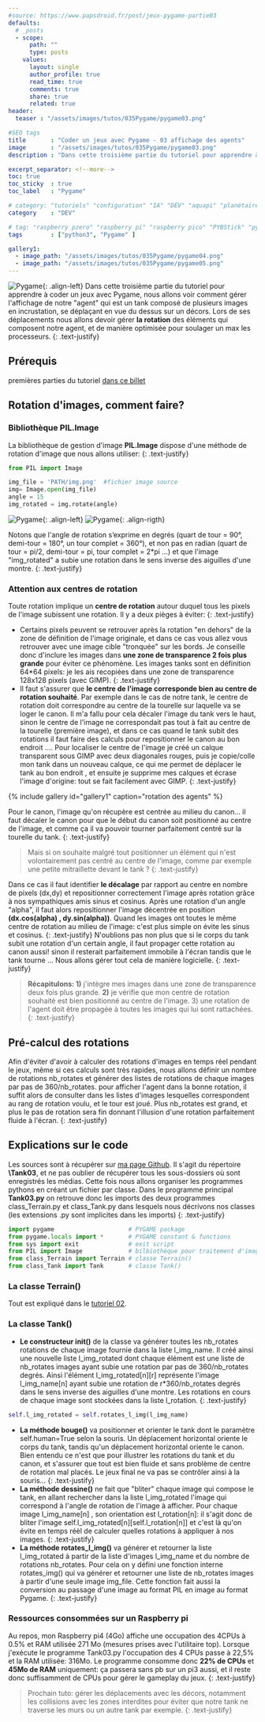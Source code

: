 ```yaml
---
#source: https://www.papsdroid.fr/post/jeux-pygame-partie03
defaults:
  # _posts
  - scope:
      path: ""
      type: posts
    values:
      layout: single
      author_profile: true
      read_time: true
      comments: true
      share: true
      related: true
header: 
  teaser : "/assets/images/tutos/035Pygame/pygame03.png"

#SEO tags
title       : "Coder un jeux avec Pygame - 03 affichage des agents"
image       : "/assets/images/tutos/035Pygame/pygame03.png"
description : "Dans cette troisième partie du tutoriel pour apprendre à coder un jeux avec Pygame, nous allons voir comment gérer l'affichage de notre agent qui est un tank."

excerpt_separator: <!--more-->
toc: true
toc_sticky  : true
toc_label   : "Pygame"

# category: "tutoriels" "configuration" "IA" "DEV" "aquapi" "planétaire" 
category    : "DEV" 

# tag: "raspberry pzero" "raspberry pi" "raspberry pico" "PYBStick" "python3" "micro-pyhton" "électronique"
tags        : ["python3", "Pygame" ]

gallery1:
  - image_path: "/assets/images/tutos/035Pygame/pygame04.png"
  - image_path: "/assets/images/tutos/035Pygame/pygame05.png"
---
```


![Pygame](/assets/images/tutos/035Pygame/pygame03.png){: .align-left}
Dans cette troisième partie du tutoriel pour apprendre à coder un jeux avec Pygame, nous allons voir comment gérer l'affichage de notre "agent" qui est un tank composé de plusieurs images en incrustation, se déplaçant en vue du dessus sur un décors. Lors de ses déplacements nous allons devoir gérer **la rotation** des éléments qui composent notre agent, et de manière optimisée pour soulager un max les processeurs.
{: .text-justify}

## Prérequis
premières parties du tutoriel [dans ce billet](https://papsdroidfr.github.io/dev/Pygame-bases/)

## Rotation d'images, comment faire?
### Bibliothèque PIL.Image
La bibliothèque de gestion d'image **PIL.Image** dispose d'une méthode de rotation d'image que nous allons utiliser:
{: .text-justify}
```python
from PIL import Image

img_file = 'PATH/img.png'  #fichier image source
img= Image.open(img_file)
angle = 15
img_rotated = img.rotate(angle)
```
![Pygame](/assets/images/tutos/035Pygame/tank1.png){: .align-left}
![Pygame](/assets/images/tutos/035Pygame/tank2.png){: .align-rigth}

Notons que l'angle de rotation s’exprime en degrés (quart de tour = 90°, demi-tour = 180°, un tour complet = 360°), et non pas en radian (quart de tour = pi/2, demi-tour = pi, tour complet = 2*pi ...) et que l'image "img_rotated" a subie une rotation dans le sens inverse des aiguilles d'une montre.
{: .text-justify}

### Attention aux centres de rotation
Toute rotation implique un **centre de rotation** autour duquel tous les pixels de l'image subissent une rotation. Il y a deux pièges à éviter:
{: .text-justify}
* Certains pixels peuvent se retrouver après la rotation "en dehors" de la zone de définition de l'image originale, et dans ce cas vous allez vous retrouver avec une image cible "tronquée" sur les bords. Je conseille donc d'inclure les images dans **une zone de transparence 2 fois plus grande** pour éviter ce phénomène. Les images tanks sont en définition 64*64 pixels: je les ais recopiées dans une zone de transparence 128x128 pixels (avec GIMP).
{: .text-justify}
* Il faut s'assurer que **le centre de l'image corresponde bien au centre de rotation souhaité**. Par exemple dans le cas de notre tank, le centre de rotation doit correspondre au centre de la tourelle sur laquelle va se loger le canon. Il m'a fallu pour cela décaler l'image du tank vers le haut, sinon le centre de l'image ne correspondait pas tout à fait au centre de la tourelle (première image), et dans ce cas quand le tank subit des rotations il faut faire des calculs pour repositionner le canon au bon endroit .... Pour localiser le centre de l'image je créé un calque transparent sous GIMP avec deux diagonales rouges, puis je copie/colle mon tank dans un nouveau calque, ce qui me permet de déplacer le tank au bon endroit , et ensuite je supprime mes calques et écrase l'image d'origine: tout se fait facilement avec GIMP.
{: .text-justify}

{% include gallery id="gallery1" caption="rotation des agents" %}

Pour le canon, l'image qu'on récupère est centrée au milieu du canon... il faut décaler le canon pour que le début du canon soit positionné au centre de l'image, et comme ça il va pouvoir tourner parfaitement centré sur la tourelle du tank.
{: .text-justify}
>Mais si on souhaite malgré tout positionner un élément qui n'est volontairement pas centré au centre de l'image, comme par exemple une petite mitraillette devant le tank ?
{: .text-justify}

Dans ce cas il faut identifier **le décalage** par rapport au centre en nombre de pixels (dx,dy) et repositionner correctement l'image après rotation grâce à nos sympathiques amis sinus et cosinus. Après une rotation d'un angle "alpha", il faut alors repositionner l'image décentrée en position **(dx.cos(alpha) , dy.sin(alpha))**. Quand les images ont toutes le même centre de rotation au milieu de l'image: c'est plus simple on évite les sinus et cosinus.
{: .text-justify}
N'oublions pas non plus que si le corps du tank subit une rotation d'un certain angle, il faut propager cette rotation au canon aussi! sinon il resterait parfaitement immobile à l'écran tandis que le tank tourne ... Nous allons gérer tout cela de manière logicielle.
{: .text-justify}
> **Récapitulons: 1)** j'intègre mes images dans une zone de transparence deux fois plus grande. **2)** je vérifie que mon centre de rotation souhaité est bien positionné au centre de l'image. 3) une rotation de l'agent doit être propagée à toutes les images qui lui sont rattachées.
{: .text-justify}

## Pré-calcul des rotations
Afin d'éviter d'avoir à calculer des rotations d'images en temps réel pendant le jeux, même si ces calculs sont très rapides, nous allons définir un nombre de rotations nb_rotates et générer des listes de rotations de chaque images par pas de 360/nb_rotates. pour afficher l'agent dans la bonne rotation, il suffit alors de consulter dans les listes d'images lesquelles correspondent au rang de rotation voulu, et le tour est joué. Plus nb_rotates est grand, et plus le pas de rotation sera fin donnant l'illusion d'une rotation parfaitement fluide à l'écran.
{: .text-justify}

## Explications sur le code
Les sources sont à récupérer sur [ma page Github](https://github.com/papsdroidfr/Tuto_Pygame_Tank). Il s'agit du répertoire **\Tank03**, et ne pas oublier de récupérer tous les sous-dossiers où sont enregistrés les médias. Cette fois nous allons organiser les programmes pythons en créant un fichier par classe. Dans le programme principal **Tank03.py** on retrouve donc les imports des deux programmes class_Terrain.py et class_Tank.py dans lesquels nous décrivons nos classes (les extensions .py sont implicites dans les imports)
{: .text-justify}
```python
import pygame                     # PYGAME package
from pygame.locals import *       # PYGAME constant & functions
from sys import exit              # exit script
from PIL import Image             # bilbiothèque pour traitement d'image
from class_Terrain import Terrain # classe Terrain()
from class_Tank import Tank       # classe Tank() 
```

### La classe Terrain()
Tout est expliqué dans le [tutoriel 02](https://papsdroidfr.github.io/dev/Pygame-decors/).

### La classe Tank()
* **Le constructeur __init__()** de la classe va générer toutes les nb_rotates rotations de chaque image fournie dans la liste l_img_name. Il créé ainsi une nouvelle liste l_img_rotated dont chaque élément est une liste de nb_rotates images ayant subie une rotation par pas de 360/nb_rotates degrés. Ainsi l'élément l_img_rotated[n][r] représente l'image l_img_name[n] ayant subie une rotation de r*360/nb_rotates degrés dans le sens inverse des aiguilles d'une montre. Les rotations en cours de chaque image sont stockées dans la liste l_rotation.
{: .text-justify}
```python
self.l_img_rotated = self.rotates_l_img(l_img_name)
```
* **La méthode bouge()** va positionner et orienter le tank dont le paramètre self.human=True selon la souris. Un déplacement horizontal oriente le corps du tank, tandis qu'un déplacement horizontal oriente le canon. Bien entendu ce n'est que pour illustrer les rotations du tank et du canon, et s'assurer que tout est bien fluide et sans problème de centre de rotation mal placés. Le jeux final ne va pas se contrôler ainsi à la souris...
{: .text-justify}
* **La méthode dessine()** ne fait que "bliter" chaque image qui compose le tank, en allant rechercher dans la liste l_img_rotated l'image qui correspond à l'angle de rotation de l'image à afficher. Pour chaque image l_img_name[n] , son orientation est l_rotation[n]: il s'agit donc de bliter l'image   self.l_img_rotated[n][self.l_rotation[n]] et c'est là qu'on évite en temps réèl de calculer quelles rotations à appliquer à nos images.
{: .text-justify}
* **La méthode rotates_l_img()** va générer et retourner la liste l_img_rotated à partir de la liste d'images l_img_name et du nombre de rotations nb_rotates. Pour cela on y défini une fonction interne rotates_img() qui va générer et retourner une liste de nb_rotates images à partir d'une seule image img_file. Cette fonction fait aussi la conversion au passage d'une image au format PIL en image au format Pygame.
{: .text-justify}

### Ressources consommées sur un Raspberry pi
Au repos, mon Raspberry pi4 (4Go) affiche une occupation des 4CPUs à 0.5% et RAM utilisée 271 Mo (mesures prises avec l'utilitaire top). Lorsque j'exécute le programme Tank03.py l'occupation des 4 CPUs passe à 22,5% et la RAM utilisée: 316Mo. Le programme consomme donc **22% de CPUs** et **45Mo de RAM** uniquement: ça passera sans pb sur un pi3 aussi, et il reste donc suffisamment de CPUs pour gérer le gameplay du jeux.
{: .text-justify}
>Prochain tuto: gérer les déplacements avec les décors, notamment les collisions avec les zones interdites pour éviter que notre tank ne traverse les murs ou un autre tank par exemple.
{: .text-justify}